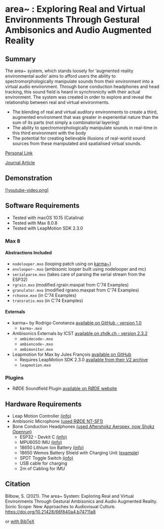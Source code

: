 # area~ : Exploring Real and Virtual Environments Through Gestural Ambisonics and Audio Augmented Reality
## Summary

The area~ system, which stands loosely for ‘augmented reality environmental audio’ aims to afford users the ability to spectromorphologically manipulate sounds from their environment into a virtual audio environment. Through bone conduction headphones and head tracking, this sound field is heard in synchronicity with their actual environment. The system was created in order to explore and reveal the relationship between real and virtual environments.

- The blending of real and virtual auditory environments to create a third, augmented environment that was greater in experiential nature than the sum of its parts (not simply a combinatorial layering)
- The ability to spectromorphologically manipulate sounds in real-time in this third environment with the body
- The potential for creating believable illusions of real-world sound sources from these manipulated and spatialised virtual sounds.

[Personal Link](https://sambilbow.com/projects/area/)

[Journal Article](https://doi.org/10.21428/66f840a4.b74711a8)

## Demonstration
[![youtube-video.png]](https://www.youtube.com/watch?v=SPd-f2EXuIQ "area demo")


## Software Requirements
- Tested with macOS 10.15 (Catalina)
- Tested with Max 8.0.8
- Tested with LeapMotion SDK 2.3.0
### Max 8
#### Abstractions Included
- `nodelooper.mxo` (looping patch using on [karma~](https://github.com/rconstanzo/karma))
- `envlooper~.mxo` (ambisonic looper built using nodelooper and mc)
- `serialparse.mxo` (takes care of parsing the serial stream from the ESP32)
- `rgrain.mxo` (modified rgrain.maxpat from C'74 Examples)
- `granulator.mxo` (modified rgrano.maxpat from C'74 Examples)
- `rchoose.mxo` (in C'74 Examples)
- `transratio.mxo` (in C'74 Examples)
#### Externals
- karma~ by Rodrigo Constanza [available on GitHub - version 1.0](https://github.com/rconstanzo/karma)
  - `karma~.mxo`
- Ambisonics Externals by ICST [available on zhdk.ch - version 2.3.2](https://www.zhdk.ch/forschung/icst/software-downloads-5379/downloads-ambisonics-externals-for-maxmsp-5381)
  - `ambidecode~.mxo`
  - `ambiencode~.mxo`
  - `ambimonitor.mxo`
- Leapmotion for Max by Jules François [available on GitHub](https://github.com/JulesFrancoise/leapmotion-for-max/releases/tag/v2.3.0%2B31542)
  - Requires LeapMotion SDK 2.3.0 [available from their V2 archive](https://developer-archive.leapmotion.com/v2)
  - `leapmotion.mxo`
### Plugins 
- RØDE Soundfield Plugin [available on RØDE website](https://rode.com/en/software/soundfield-by-rode#module_17)


## Hardware Requirements
- Leap Motion Controller [(info)](https://www.ultraleap.com/product/leap-motion-controller/)
- Ambisonic Microphone [(used RØDE NT-SF1)](https://rode.com/en/microphones/360-ambisonic/nt-sf1) 
- Bone Conduction Headphones [(used Aftershokz Aeropex, now Shokz Openrun)](https://uk.shokz.com/products/openrun)
    - ESP32 - Devkit C [(info)](https://components101.com/microcontrollers/esp32-devkitc)
    - MPU6050 IMU [(info)](https://components101.com/sensors/mpu6050-module)
    - 18650 Lithium Ion Battery [(info)](https://components101.com/batteries/18650-lithium-cell)
    - 18650 Wemos Battery Shield with Charging Unit ([example](https://www.electroschematics.com/battery-shield/))
    - SPDT Toggle Switch [(info)](https://components101.com/switches/spdt-toggle-switch)
    - USB cable for charging
    - 2m of Cabling for IMU

## Citation
Bilbow, S. (2021). The area~ System: Exploring Real and Virtual Environments Through Gestural Ambisonics and Audio Augmented Reality. Sonic Scope: New Approaches to Audiovisual Culture. https://doi.org/10.21428/66f840a4.b74711a8

or [with BibTeX](bilbow2021area.bib)